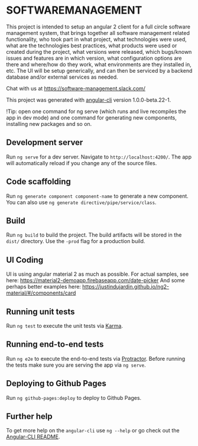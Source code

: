 # SOFTWAREMANAGEMENT

This project is intended to setup an angular 2 client for a full circle software management system, that brings together all software management related functionality, who took part in what project, what technologies were used, what are the technologies best practices, what products were used or created during the project, what versions were released, which bugs/known issues and features are in which version, what configuration options are there and where/how do they work, what environments are they installed in, etc. The UI will be setup generically, and can then be serviced by a backend database and/or external services as needed. 

Chat with us at https://software-management.slack.com/

This project was generated with [angular-cli](https://github.com/angular/angular-cli) version 1.0.0-beta.22-1. 

!Tip: open one command for ng serve (which runs and live recompiles the app in dev mode) and one command for generating new components, installing new packages and so on. 

## Development server
Run `ng serve` for a dev server. Navigate to `http://localhost:4200/`. The app will automatically reload if you change any of the source files.

## Code scaffolding

Run `ng generate component component-name` to generate a new component. You can also use `ng generate directive/pipe/service/class`.

## Build

Run `ng build` to build the project. The build artifacts will be stored in the `dist/` directory. Use the `-prod` flag for a production build.

## UI Coding
UI is using angular material 2 as much as possible. For actual samples, see here:
https://material2-demoapp.firebaseapp.com/date-picker
And some perhaps better examples here:
https://justindujardin.github.io/ng2-material/#/components/card

## Running unit tests

Run `ng test` to execute the unit tests via [Karma](https://karma-runner.github.io).

## Running end-to-end tests

Run `ng e2e` to execute the end-to-end tests via [Protractor](http://www.protractortest.org/).
Before running the tests make sure you are serving the app via `ng serve`.

## Deploying to Github Pages

Run `ng github-pages:deploy` to deploy to Github Pages.

## Further help

To get more help on the `angular-cli` use `ng --help` or go check out the [Angular-CLI README](https://github.com/angular/angular-cli/blob/master/README.md).
